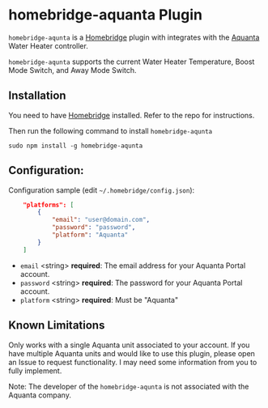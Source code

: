 # homebridge-aquanta Plugin

`homebridge-aqunta` is a [Homebridge](https://github.com/nfarina/homebridge) plugin with integrates with the [Aquanta](https://aquanta.io/)
Water Heater controller. 

`homebridge-aqunta` supports the current Water Heater Temperature, Boost Mode Switch, and Away Mode Switch.

## Installation

You need to have [Homebridge](https://github.com/nfarina/homebridge) installed. Refer to the repo for
instructions.  

Then run the following command to install `homebridge-aqunta`

```
sudo npm install -g homebridge-aqunta
```

## Configuration:

Configuration sample (edit `~/.homebridge/config.json`):

```json
    "platforms": [
        {
            "email": "user@domain.com",
            "password": "password",
            "platform": "Aquanta"
        }
    ]
```

- `email` \<string\> **required**: The email address for your Aquanta Portal account.
- `password` \<string\> **required**: The password for your Aquanta Portal account.
- `platform` \<string\> **required**: Must be "Aquanta"

## Known Limitations

Only works with a single Aquanta unit associated to your account.  If you have multiple Aquanta units and would 
like to use this plugin, please open an Issue to request functionality.  I may need some information from you 
to fully implement.




Note: The developer of the `homebridge-aqunta` is not associated with the Aquanta company.
